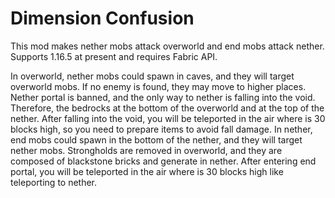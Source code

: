 Dimension Confusion
=
This mod makes nether mobs attack overworld and end mobs attack nether. Supports 1.16.5 at present and requires Fabric API.
 
In overworld, nether mobs could spawn in caves, and they will target overworld mobs. If no enemy is found, they may move to higher places. Nether portal is banned, and the only way to nether is falling into the void. Therefore, the bedrocks at the bottom of the overworld and at the top of the nether. After falling into the void, you will be teleported in the air where is 30 blocks high, so you need to prepare items to avoid fall damage. In nether, end mobs could spawn in the bottom of the nether, and they will target nether mobs. Strongholds are removed in overworld, and they are composed of blackstone bricks and generate in nether. After entering end portal, you will be teleported in the air where is 30 blocks high like teleporting to nether. 
